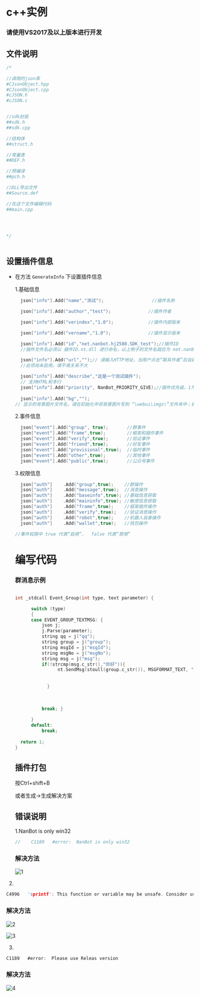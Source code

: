 # c++实例



### 请使用VS2017及以上版本进行开发

## 文件说明

```c++
/*

//调用的json库
#CJsonObject.hpp
#CJsonObject.cpp
#cJSON.h
#cJSON.c


//sdk封装
##sdk.h
##sdk.cpp

//结构体
##struct.h

//常量表
##DEF.h

//预编译
##pch.h

//DLL导出文件
##Source.def

//在这个文件编辑代码
##main.cpp




*/



```



## 设置插件信息

- 在方法 `GenerateInfo` 下设置插件信息

  1.基础信息

  ```c++ 
  	json["info"].Add("name","测试");					//插件名称
  
  	json["info"].Add("author","test");				//插件作者
  
  	json["info"].Add("verindex","1.0");				//插件内部版本
  
  	json["info"].Add("vername","1.0");				//插件显示版本
  
  	json["info"].Add("id","net.nanbot.hj2580.SDK_test");//插件ID
  	//插件文件名必须以 插件ID.nt.dll 进行命名，以上例子的文件名就应为 net.nanbot.hj2580.SDK_test.nt.dll
  
  	json["info"].Add("url","");// 请输入HTTP地址，当用户点击“联系作者”后会跳转到该地址 
  	//此项尚未启用，填不填关系不大
  
  	json["info"].Add("describe","这是一个测试插件");
  	// 支持HTML和多行
  	json["info"].Add("priority", NanBot_PRIORITY_GIVE);//插件优先级，1为优先，2为正常，3为滞后
  	 
  	json["info"].Add("bg","");
  // 显示的背景图片文件名，请在初始化中将背景图片写到 “\webui\imgs\”文件夹中；如“net.nanbot.test.jpg”
  
  
  ```

  2.事件信息

  ```c++
  	json["event"].Add("group", true);		//群事件 
  	json["event"].Add("frame",true);		//框架和插件事件 
  	json["event"].Add("verify",true);		//验证事件 
  	json["event"].Add("friend",true);		//好友事件 
  	json["event"].Add("provisional",true);	//临时事件 
  	json["event"].Add("other",true);		//其他事件 
  	json["event"].Add("public",true);		//公众号事件
  
  ```

  3.权限信息

  ```c++
  	json["auth"] 	.Add("group",true);    //群操作
  	json["auth"]	.Add("message",true);  //消息操作
  	json["auth"]	.Add("baseinfo",true); //基础信息获取
  	json["auth"]	.Add("maininfo",true); //敏感信息获取
  	json["auth"]	.Add("frame",true);	   //框架插件操作
  	json["auth"]	.Add("verify",true);   //验证消息操作
  	json["auth"]	.Add("robot",true);	   //机器人自身操作
  	json["auth"]	.Add("wallet",true);   //钱包操作
  ```

  ~~~cpp
  //事件权限中 true 代表“启用”，  false 代表“禁用”
  ~~~

  

  # 编写代码

  ### 群消息示例

  ```cpp
  
  int _stdcall Event_Group(int type, text parameter) {
  
  		switch (type)
  		{
  		case EVENT_GROUP_TEXTMSG: {
  			json j;
  			j.Parse(parameter);
  			string qq = j("qq");
  			string group = j("group");
  			string msgId = j("msgId");
  			string msgNo = j("msgNo");
  			string msg = j("msg");
  			if(!strcmp(msg.c_str(),"你好")){
                  nt.SendMsg(stoull(group.c_str()), MSGFORMAT_TEXT, "你好", 2, 0);
                  
                  
              }
              
              
              
  			break; }
  		
  		}
  		default:
  			break;
  	
  	return 1;
  }
  
  ```

  ## 插件打包

  按Ctrl+shift+B

  或者生成->生成解决方案

  ## 错误说明

  1.NanBot is only win32	

  ~~~cpp
  //	C1189	#error:  NanBot is only win32	
  
  ~~~

  ### 解决方法

  ![1](1.png)

2.

```c
C4996	'sprintf': This function or variable may be unsafe. Consider using sprintf_s instead. To disable deprecation, use _CRT_SECURE_NO_WARNINGS	

```

### 	解决方法

![2](2.png)

![3](3.png)

3.

```c
C1189	#error:  Please use Releas version	

```

### 	解决方法

![4](4.png)